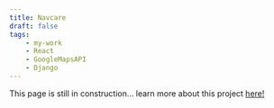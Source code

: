 ```yaml
---
title: Navcare
draft: false
tags: 
    - my-work
    - React 
    - GoogleMapsAPI
    - Django
---
```

This page is still in construction... learn more about this project [here!](https://devpost.com/software/navcare)

